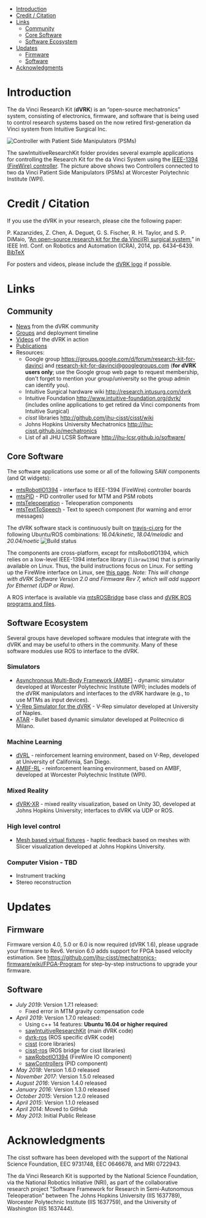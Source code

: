<!--ts-->
   * [Introduction](#introduction)
   * [Credit / Citation](#credit--citation)
   * [Links](#links)
      * [Community](#community)
      * [Core Software](#core-software)
      * [Software Ecosystem](#software-ecosystem)
   * [Updates](#updates)
      * [Firmware](#firmware)
      * [Software](#software-1)
   * [Acknowledgments](#acknowledgments)

<!-- Added by: anton, at:  -->

<!--te-->

# Introduction

The da Vinci Research Kit (**dVRK**) is an “open-source mechatronics” system, consisting of electronics, firmware, and software that is being used to control research systems based on the now retired first-generation da Vinci system from Intuitive Surgical Inc.

![Controller with Patient Side Manipulators (PSMs)](/jhu-dvrk/sawIntuitiveResearchKit/wiki/ControllerWithPSM.jpg)

The sawIntuitiveResearchKit folder provides several example applications for controlling the Research Kit for the da Vinci System using the [IEEE-1394 (FireWire) controller](http://jhu-cisst.github.io/mechatronics/). The picture above shows two Controllers connected to two da Vinci Patient Side Manipulators (PSMs) at Worcester Polytechnic Institute (WPI).

# Credit / Citation

If you use the dVRK in your research, please cite the following paper:

  P. Kazanzides, Z. Chen, A. Deguet, G. S. Fischer, R. H. Taylor, and S. P. DiMaio, “[An open-source research kit for the da Vinci(R) surgical system](/jhu-dvrk/sawIntuitiveResearchKit/wiki/kazanzides-chen-etal-icra-2014.pdf),” in IEEE Intl. Conf. on Robotics and Automation (ICRA), 2014, pp. 6434–6439. [BibTeX](/jhu-dvrk/sawIntuitiveResearchKit/wiki/kazanzides-chen-etal-icra-2014)

For posters and videos, please include the [dVRK logo](https://github.com/jhu-dvrk/dvrk-logo) if possible.

# Links

## Community

* [News](/jhu-dvrk/sawIntuitiveResearchKit/wiki/News) from the dVRK community
* [Groups](/jhu-dvrk/sawIntuitiveResearchKit/wiki/Timeline) and deployment timeline
* [Videos](/jhu-dvrk/sawIntuitiveResearchKit/wiki/Videos) of the dVRK in action
* [Publications](/jhu-dvrk/sawIntuitiveResearchKit/wiki/Publications)
* Resources:
  * Google group https://groups.google.com/d/forum/research-kit-for-davinci and research-kit-for-davinci@googlegroups.com (**for dVRK users only**; use the Google group web page to request membership, don't forget to mention your group/university so the group admin can identify you).
  * Intuitive Surgical hardware wiki http://research.intusurg.com/dvrk
  * Intuitive Foundation http://www.intuitive-foundation.org/dvrk/ (includes online applications to get retired da Vinci components from Intuitive Surgical)
  * *cisst* libraries http://github.com/jhu-cisst/cisst/wiki
  * Johns Hopkins University Mechatronics http://jhu-cisst.github.io/mechatronics
  * List of all JHU LCSR Software http://jhu-lcsr.github.io/software/

## Core Software

The software applications use some or all of the following SAW components (and Qt widgets):
* [mtsRobotIO1394](https://github.com/jhu-saw/sawRobotIO1394) - interface to IEEE-1394 (FireWire) controller boards
* [mtsPID](https://github.com/jhu-saw/sawControllers) - PID controller used for MTM and PSM robots
* [mtsTeleoperation](https://github.com/jhu-saw/sawIntuitiveResearchKit) - Teleoperation components
* [mtsTextToSpeech](https://github.com/jhu-saw/sawTextToSpeech) - Text to speech component (for warning and error messages)

The dVRK software stack is continuously built on [travis-ci.org](https://travis-ci.org/jhu-dvrk/dvrk-travis-integration) for the following Ubuntu/ROS combinations: _16.04/kinetic_, _18.04/melodic_ and _20.04/noetic_ ![Build status](https://travis-ci.org/jhu-dvrk/dvrk-travis-integration.svg)

The components are cross-platform, except for mtsRobotIO1394, which relies on a low-level IEEE-1394 interface library (`libraw1394`) that is primarily available on Linux. Thus, the build instructions focus on Linux. For setting up the FireWire interface on Linux, see [this page](/jhu-dvrk/sawIntuitiveResearchKit/wiki/Development-Environment). _Note: This will change with dVRK Software Version 2.0 and Firmware Rev 7, which will add support for Ethernet (UDP or Raw)._

A ROS interface is available via [mtsROSBridge](https://github.com/jhu-cisst/cisst-ros) base class and [dVRK ROS programs and files](https://github.com/jhu-dvrk/dvrk-ros).

## Software Ecosystem

Several groups have developed software modules that integrate with the dVRK and may be useful to others in the community. Many of these software modules use ROS to interface to the dVRK.

### Simulators
* [Asynchronous Multi-Body Framework (AMBF)](https://github.com/WPI-AIM/ambf) - dynamic simulator developed at Worcester Polytechnic Institute (WPI); includes models of the dVRK manipulators and interfaces to the dVRK hardware (e.g., to use MTMs as input devices).
* [V-Rep Simulator for the dVRK](https://github.com/unina-icaros/dvrk-vrep) - V-Rep simulator developed at University of Naples.
* [ATAR](https://github.com/neemoh/ATAR) - Bullet based dynamic simulator developed at Politecnico di Milano.

### Machine Learning
* [dVRL](https://github.com/ucsdarclab/dVRL) - reinforcement learning environment, based on V-Rep, developed at University of California, San Diego.
* [AMBF-RL](https://github.com/WPI-AIM/ambf_rl) - reinforcement learning environment, based on AMBF, developed at Worcester Polytechnic Institute (WPI).

### Mixed Reality
* [dVRK-XR](https://github.com/jhu-dvrk/dvrk-xr) - mixed reality visualization, based on Unity 3D, developed at Johns Hopkins University; interfaces to dVRK via UDP or ROS.

### High level control
* [Mesh based virtual fixtures](https://github.com/mli0603/PolygonMeshVirtualFixture) - haptic feedback based on meshes with Slicer visualization developed at Johns Hopkins University.

### Computer Vision - TBD
* Instrument tracking
* Stereo reconstruction

# Updates

## Firmware

Firmware version 4.0, 5.0 or 6.0 is now required (dVRK 1.6), please upgrade your firmware to Rev6.  Version 6.0 adds support for FPGA based velocity estimation. See
https://github.com/jhu-cisst/mechatronics-firmware/wiki/FPGA-Program for step-by-step instructions to upgrade your firmware.

## Software

* *July 2019*: Version 1.7.1 released:
  * Fixed error in MTM gravity compensation code
* *April 2019*: Version 1.7.0 released:
  * Using c++ 14 features: **Ubuntu 16.04 or higher required**
  * [sawIntuitiveResearchKit](https://github.com/jhu-dvrk/sawIntuitiveResearchKit/blob/master/CHANGELOG.md) (main dVRK code)
  * [dvrk-ros](https://github.com/jhu-dvrk/dvrk-ros/blob/master/CHANGELOG.md) (ROS specific dVRK code)
  * [cisst](https://github.com/jhu-cisst/cisst/blob/master/CHANGELOG.md) (core libraries)
  * [cisst-ros](https://github.com/jhu-cisst/cisst-ros/blob/master/CHANGELOG.md) (ROS bridge for cisst libraries)
  * [sawRobotIO1394](https://github.com/jhu-saw/sawRobotIO1394/blob/master/CHANGELOG.md) (FireWire IO component)
  * [sawControllers](https://github.com/jhu-saw/sawControllers/blob/master/CHANGELOG.md) (PID component)
* *May 2018*: Version 1.6.0 released
* *November 2017*: Version 1.5.0 released
* *August 2016*: Version 1.4.0 released
* *January 2016*: Version 1.3.0 released
* *October 2015*: Version 1.2.0 released
* *April 2015*: Version 1.1.0 released
* *April 2014*: Moved to GitHub
* *May 2013*: Initial Public Release

# Acknowledgments

The cisst software has been developed with the support of the National Science Foundation, EEC 9731748, EEC 0646678, and MRI 0722943.

The da Vinci Research Kit is supported by the National Science Foundation, via the National Robotics Initiative (NRI), as part of the collaborative research project "Software Framework for Research in Semi-Autonomous Teleoperation" between The Johns Hopkins University (IIS 1637789), Worcester Polytechnic Institute (IIS 1637759), and the University of Washington (IIS 1637444).
